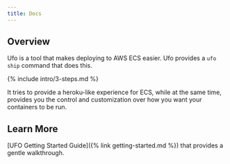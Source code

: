 ```yaml
---
title: Docs
---
```


## Overview

Ufo is a tool that makes deploying to AWS ECS easier. Ufo provides a `ufo ship` command that does this.

{% include intro/3-steps.md %}

It tries to provide a heroku-like experience for ECS, while at the same time, provides you the control and customization over how you want your containers to be run.

## Learn More

[UFO Getting Started Guide]({% link getting-started.md %}) that provides a gentle walkthrough.
